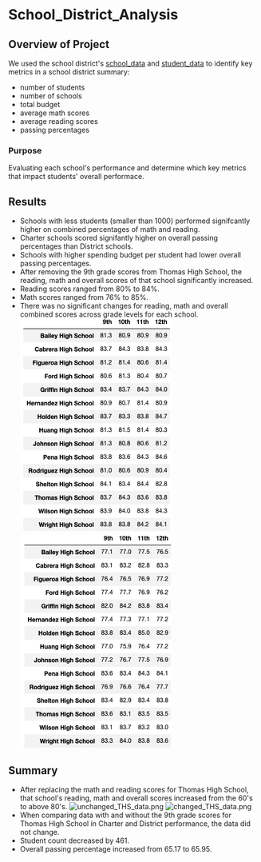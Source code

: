 # School_District_Analysis

## Overview of Project
We used the school district's [school_data](Resources/schools_complete.csv) and [student_data](Resources/students_complete.csv) to identify key metrics in a school district summary:
- number of students
- number of schools
- total budget
- average math scores
- average reading scores
- passing percentages

### Purpose
Evaluating each school's performance and determine which key metrics that impact students' overall performace. 

## Results
- Schools with less students (smaller than 1000) performed signifcantly higher on combined percentages of math and reading.
- Charter schools scored signifantly higher on overall passing percentages than District schools.
- Schools with higher spending budget per student had lower overall passing percentages.
- After removing the 9th grade scores from Thomas High School, the reading, math and overall scores of that school significantly increased. 
- Reading scores ranged from 80% to 84%.
- Math scores ranged from 76% to 85%.
- There was no significant changes for reading, math and overall combined scores across grade levels for each school. 
![changes_in_scores_groupedBy_reading_grade.png](Resources/changes_in_scores_groupedBy_reading_grade.png) 
![changes_in_scores_groupedBy_math_grade.png](Resources/changes_in_scores_groupedBy_math_grade.png)

## Summary
- After replacing the math and reading scores for Thomas High School, that school's reading, math and overall scores increased from the 60's to above 80's.
![unchanged_THS_data.png](School_District_Analysis/Resources/unchanged_THS_data.png) ![changed_THS_data.png](School_District_Analysis/Resources/changed_THS_data.png) 
- When comparing data with and without the 9th grade scores for Thomas High School in Charter and District performance, the data did not change. 
- Student count decreased by 461.
- Overall passing percentage increased from 65.17 to 65.95.
